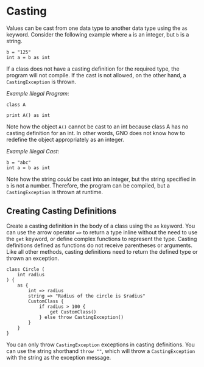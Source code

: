 # Casting

Values can be cast from one data type to another data type using the `as` keyword.
Consider the following example where `a` is an integer, but `b` is a string.

```gno
b = "125"
int a = b as int
```

If a class does not have a casting definition for the required type, the program will not compile.
If the cast is not allowed, on the other hand, a `CastingException` is thrown.

_Example Illegal Program_:

```gno
class A

print A() as int
```

Note how the object `A()` cannot be cast to an int because class A has no casting definition for an
int. In other words, GNO does not know how to redefine the object appropriately as an integer.

_Example Illegal Cast_:

```gno
b = "abc"
int a = b as int
```

Note how the string _could_ be cast into an integer, but the string specified in `b` is not a
number. Therefore, the program can be compiled, but a `CastingException` is thrown at runtime.

## Creating Casting Definitions

Create a casting definition in the body of a class using the `as` keyword.
You can use the arrow operator `=>` to return a type inline without the need
to use the `get` keyword, or define complex functions to represent the type. Casting definitions
defined as functions do not receive parentheses or arguments. Like all other methods, casting
definitions need to return the defined type or thrown an exception.

```gno
class Circle (
    int radius
) {
    as {
        int => radius
        string => "Radius of the circle is $radius"
        CustomClass {
            if radius > 100 {
                get CustomClass()
            } else throw CastingException()
        }
    }
}
```

You can only throw `CastingException` exceptions in casting definitions. You can use the string
shorthand `throw ""`, which will throw a `CastingException` with the string as the exception
message.
